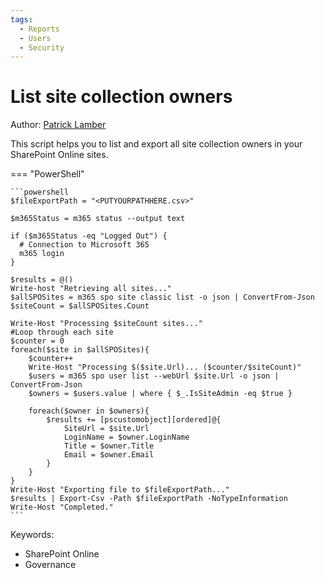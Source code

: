 ```yaml
---
tags:
  - Reports
  - Users
  - Security
---
```


# List site collection owners

Author: [Patrick Lamber](https://www.nubo.eu/Retrieve-All-Site-Collection-Owners-Using-The-CLI-For-Microsoft-365/)

This script helps you to list and export all site collection owners in your SharePoint Online sites.

=== "PowerShell"

    ```powershell
    $fileExportPath = "<PUTYOURPATHHERE.csv>"

    $m365Status = m365 status --output text

    if ($m365Status -eq "Logged Out") {
      # Connection to Microsoft 365
      m365 login
    }

    $results = @()
    Write-host "Retrieving all sites..."
    $allSPOSites = m365 spo site classic list -o json | ConvertFrom-Json
    $siteCount = $allSPOSites.Count

    Write-Host "Processing $siteCount sites..."
    #Loop through each site
    $counter = 0
    foreach($site in $allSPOSites){
        $counter++
        Write-Host "Processing $($site.Url)... ($counter/$siteCount)"
        $users = m365 spo user list --webUrl $site.Url -o json | ConvertFrom-Json
        $owners = $users.value | where { $_.IsSiteAdmin -eq $true } 
        
        foreach($owner in $owners){
            $results += [pscustomobject][ordered]@{
                SiteUrl = $site.Url
                LoginName = $owner.LoginName
                Title = $owner.Title
                Email = $owner.Email
            }
        }
    }
    Write-Host "Exporting file to $fileExportPath..."
    $results | Export-Csv -Path $fileExportPath -NoTypeInformation
    Write-Host "Completed."
    ```

Keywords:

- SharePoint Online
- Governance
